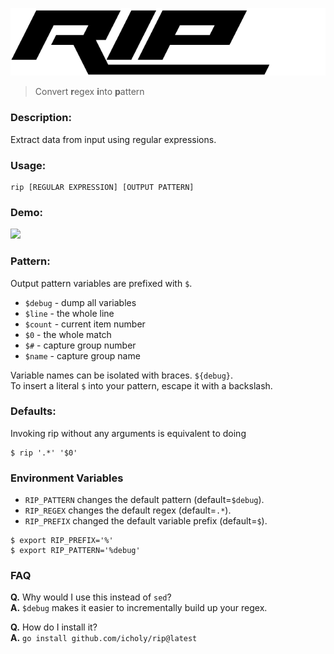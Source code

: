 ![](rip.png)

> Convert **r**egex **i**nto **p**attern

### Description:

Extract data from input using regular expressions.

### Usage:
```
rip [REGULAR EXPRESSION] [OUTPUT PATTERN]
```

### Demo:

![](http://i.imgur.com/1mpK75L.gif)

### Pattern:

Output pattern variables are prefixed with `$`.

* `$debug` - dump all variables
* `$line` - the whole line
* `$count` - current item number
* `$0` - the whole match
* `$#` - capture group number
* `$name` - capture group name

Variable names can be isolated with braces. `${debug}`.  
To insert a literal `$` into your pattern, escape it with a backslash.

### Defaults:

Invoking rip without any arguments is equivalent to doing

```
$ rip '.*' '$0'
```

### Environment Variables

* `RIP_PATTERN` changes the default pattern (default=`$debug`).
* `RIP_REGEX` changes the default regex (default=`.*`).
* `RIP_PREFIX` changed the default variable prefix (default=`$`).

```
$ export RIP_PREFIX='%'
$ export RIP_PATTERN='%debug'
```

### FAQ

**Q.** Why would I use this instead of `sed`?  
**A.** `$debug` makes it easier to incrementally build up your regex.

**Q.** How do I install it?  
**A.** `go install github.com/icholy/rip@latest`

